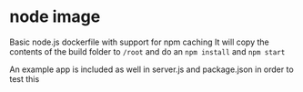 # node image

Basic node.js dockerfile with support for npm caching
It will copy the contents of the build folder to `/root`
and do an `npm install` and `npm start`

An example app is included as well in server.js and package.json
in order to test this